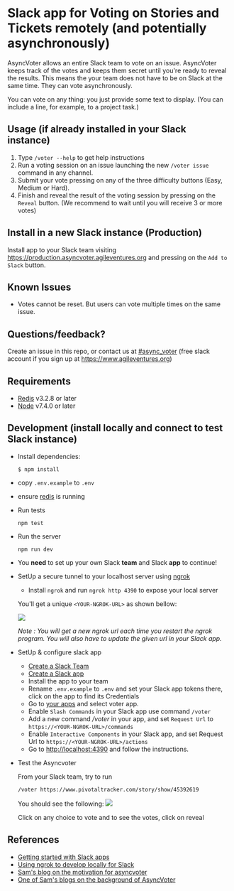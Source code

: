 # Slack app for Voting on Stories and Tickets remotely (and potentially asynchronously)

AsyncVoter allows an entire Slack team to vote on an issue. AsyncVoter keeps track of the votes and keeps them secret until you're ready to reveal the results. This means the your team does not have to be on Slack at the same time. They can vote asynchronously.

You can vote on any thing: you just provide some text to display. (You can include a line, for example, to a project task.)

## Usage (if already installed in your Slack instance)

1. Type `/voter --help` to get help instructions
2. Run a voting session on an issue launching the new `/voter issue` command in any channel.
3. Submit your vote pressing on any of the three difficulty buttons (Easy, Medium or Hard).
4. Finish and reveal the result of the voting session by pressing on the `Reveal` button. (We recommend to wait until you will receive 3 or more votes)

## Install in a new Slack instance (Production)

Install app to your Slack team visiting https://production.asyncvoter.agileventures.org and pressing on the `Add to Slack` button.

## Known Issues

- Votes cannot be reset. But users can vote multiple times on the same issue.

## Questions/feedback?

Create an issue in this repo, or contact us at [#async_voter](https://agileventures.slack.com/messages/async_voter) (free slack account if you sign up at https://www.agileventures.org)

## Requirements

- [Redis](https://redis.io/) v3.2.8 or later
- [Node](https://nodejs.org) v7.4.0 or later

## Development (install locally and connect to test Slack instance)

* Install dependencies:

  ```
  $ npm install
  ```

* copy `.env.example` to `.env`

* ensure [redis](https://redis.io/topics/quickstart) is running

* Run tests

  ```
  npm test
  ```

* Run the server

  ```
  npm run dev
  ```

* You **need** to set up your own Slack **team** and Slack **app** to continue!

- SetUp a secure tunnel to your localhost server using [ngrok](https://ngrok.com/download)
    - Install `ngrok` and run `ngrok http 4390` to expose your local server

    You'll get a unique `<YOUR-NGROK-URL>` as shown bellow:

    ![](https://i.imgur.com/FWwqDsb.png)

    *Note : You will get a new ngrok url each time you restart the ngrok program. You will also have to update the given url in your Slack app.*


- SetUp  & configure slack app
    - [Create a Slack Team](https://slack.com/create)
    - [Create a Slack app](https://api.slack.com/apps?new_app=1)
    - Install the app to your team
    - Rename `.env.example` to `.env` and set your Slack app tokens there, click on the app to find its Credentials
    - Go to [your apps](https://api.slack.com/apps) and select voter app.
    - Enable `Slash Commands` in your Slack app use command `/voter`
    - Add a new command */voter* in your app, and set `Request Url` to `https://<YOUR-NGROK-URL>/commands`
    - Enable `Interactive Components` in your Slack app, and set Request Url to `https://<YOUR-NGROK-URL>/actions`
    - Go to <http://localhost:4390> and follow the instructions.


- Test the Asyncvoter

     From your Slack team, try to run
     ```
    /voter https://www.pivotaltracker.com/story/show/45392619
    ```
    You should see the following:
    ![](https://i.imgur.com/kdfSfMK.png)

    Click on any choice to vote and to see the votes, click on reveal


## References

  - [Getting started with Slack apps](https://api.slack.com/slack-apps)
  - [Using ngrok to develop locally for Slack](https://api.slack.com/tutorials/tunneling-with-ngrok)
  - [Sam's blog on the motivation for asyncvoter](https://medium.com/agileventures/fallow-day-9194de55979e)
  - [One of Sam's blogs on the background of AsyncVoter](https://medium.com/agileventures/automating-what-to-do-next-7295c62007d9)

